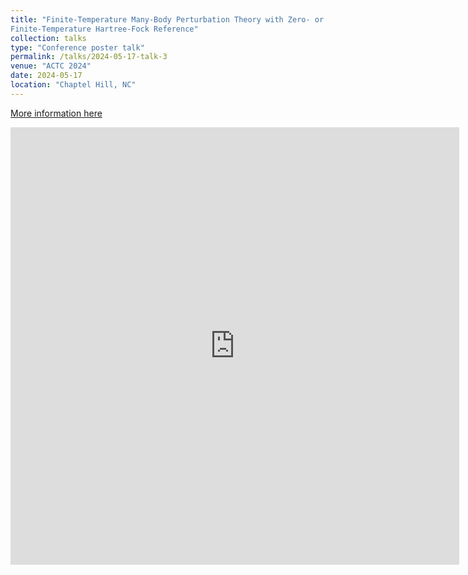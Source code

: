 ```yaml
---
title: "Finite-Temperature Many-Body Perturbation Theory with Zero- or
Finite-Temperature Hartree-Fock Reference"
collection: talks
type: "Conference poster talk"
permalink: /talks/2024-05-17-talk-3
venue: "ACTC 2024"
date: 2024-05-17
location: "Chaptel Hill, NC"
---
```

[More information here](https://drive.google.com/file/d/1HIwyfRcFW1yZYS5DzkV2g5f0wgcyc_Nw/view?usp=sharing)

<iframe src="https://drive.google.com/file/d/1HIwyfRcFW1yZYS5DzkV2g5f0wgcyc_Nw/view?usp=sharing" style="width:718px; height:700px;" frameborder="0"></iframe>


